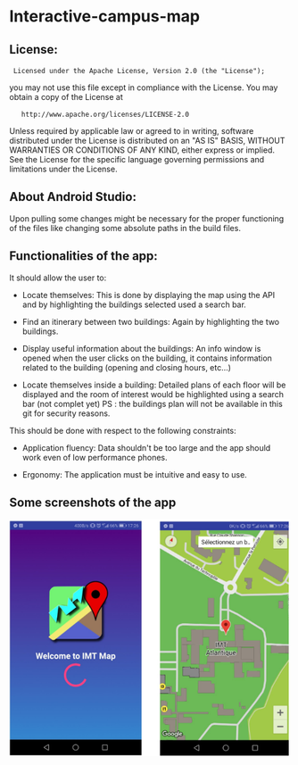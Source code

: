 # Interactive-campus-map

 ## License:
     Licensed under the Apache License, Version 2.0 (the "License");
   you may not use this file except in compliance with the License.
   You may obtain a copy of the License at

       http://www.apache.org/licenses/LICENSE-2.0

   Unless required by applicable law or agreed to in writing, software
   distributed under the License is distributed on an "AS IS" BASIS,
   WITHOUT WARRANTIES OR CONDITIONS OF ANY KIND, either express or implied.
   See the License for the specific language governing permissions and
   limitations under the License.
   
## About Android Studio:

 Upon pulling some changes might be necessary for the proper functioning of the files like changing some absolute paths in the build      files.

## Functionalities of the app:

 It should allow the user to:

 - Locate themselves:
  This is done by displaying the map using the API and by highlighting the buildings selected used a search bar.

 - Find an itinerary between two buildings:
 Again by highlighting the two buildings.

 - Display useful information about the buildings:
 An info window is opened when the user clicks on the building, it contains information related to the building (opening and closing    hours, etc...)

 - Locate themselves inside a building:
 Detailed plans of each floor will be displayed and the room of interest would be highlighted using a search bar (not complet yet)
 PS : the buildings plan will not be available in this git for security reasons.

 This should be done with respect to the following constraints:

 - Application fluency:
 Data shouldn't be too large and the app should work even of low performance phones.

 - Ergonomy:
 The application must be intuitive and easy to use.

 ## Some screenshots of the app

![Alt text](screens1.png?raw=true "Loading screen on the left, daylight theme main screen on the right")

